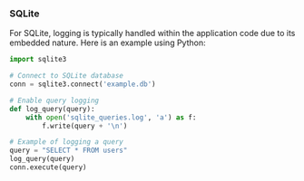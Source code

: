 ### SQLite

For SQLite, logging is typically handled within the application code due to its embedded nature. Here is an example using Python:

```python
import sqlite3

# Connect to SQLite database
conn = sqlite3.connect('example.db')

# Enable query logging
def log_query(query):
    with open('sqlite_queries.log', 'a') as f:
        f.write(query + '\n')

# Example of logging a query
query = "SELECT * FROM users"
log_query(query)
conn.execute(query)
```

